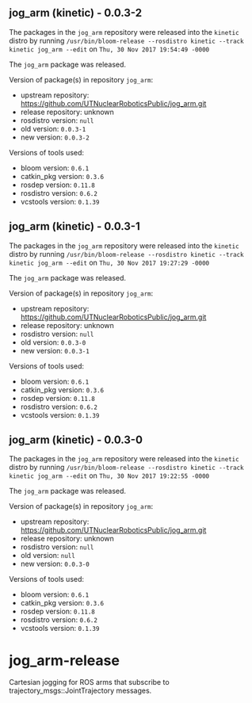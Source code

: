## jog_arm (kinetic) - 0.0.3-2

The packages in the `jog_arm` repository were released into the `kinetic` distro by running `/usr/bin/bloom-release --rosdistro kinetic --track kinetic jog_arm --edit` on `Thu, 30 Nov 2017 19:54:49 -0000`

The `jog_arm` package was released.

Version of package(s) in repository `jog_arm`:

- upstream repository: https://github.com/UTNuclearRoboticsPublic/jog_arm.git
- release repository: unknown
- rosdistro version: `null`
- old version: `0.0.3-1`
- new version: `0.0.3-2`

Versions of tools used:

- bloom version: `0.6.1`
- catkin_pkg version: `0.3.6`
- rosdep version: `0.11.8`
- rosdistro version: `0.6.2`
- vcstools version: `0.1.39`


## jog_arm (kinetic) - 0.0.3-1

The packages in the `jog_arm` repository were released into the `kinetic` distro by running `/usr/bin/bloom-release --rosdistro kinetic --track kinetic jog_arm --edit` on `Thu, 30 Nov 2017 19:27:29 -0000`

The `jog_arm` package was released.

Version of package(s) in repository `jog_arm`:

- upstream repository: https://github.com/UTNuclearRoboticsPublic/jog_arm.git
- release repository: unknown
- rosdistro version: `null`
- old version: `0.0.3-0`
- new version: `0.0.3-1`

Versions of tools used:

- bloom version: `0.6.1`
- catkin_pkg version: `0.3.6`
- rosdep version: `0.11.8`
- rosdistro version: `0.6.2`
- vcstools version: `0.1.39`


## jog_arm (kinetic) - 0.0.3-0

The packages in the `jog_arm` repository were released into the `kinetic` distro by running `/usr/bin/bloom-release --rosdistro kinetic --track kinetic jog_arm --edit` on `Thu, 30 Nov 2017 19:22:55 -0000`

The `jog_arm` package was released.

Version of package(s) in repository `jog_arm`:

- upstream repository: https://github.com/UTNuclearRoboticsPublic/jog_arm.git
- release repository: unknown
- rosdistro version: `null`
- old version: `null`
- new version: `0.0.3-0`

Versions of tools used:

- bloom version: `0.6.1`
- catkin_pkg version: `0.3.6`
- rosdep version: `0.11.8`
- rosdistro version: `0.6.2`
- vcstools version: `0.1.39`


# jog_arm-release
Cartesian jogging for ROS arms that subscribe to trajectory_msgs::JointTrajectory messages.
